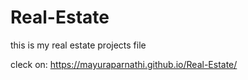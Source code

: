 # Real-Estate
this is my real estate projects file

cleck on: https://mayuraparnathi.github.io/Real-Estate/
